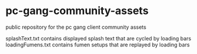 # pc-gang-community-assets
public repository for the pc gang client community assets

splashText.txt contains displayed splash text that are cycled by loading bars
loadingFumens.txt contains fumen setups that are replayed by loading bars
